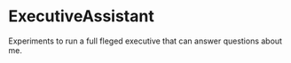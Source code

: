# ExecutiveAssistant
Experiments to run a full fleged executive that can answer questions about me.
